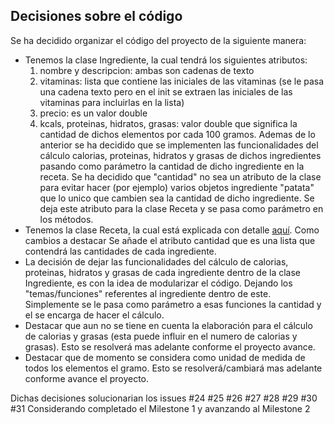 ## Decisiones sobre el código

Se ha decidido organizar el código del proyecto de la siguiente manera:
* Tenemos la clase Ingrediente, la cual tendrá los siguientes atributos: 
  1. nombre y descripcion: ambas son cadenas de texto 
  3. vitaminas: lista que contiene las iniciales de las vitaminas (se le pasa una cadena texto pero en el init se extraen las iniciales de las vitaminas para incluirlas en la lista)
  4. precio: es un valor double
  5. kcals, proteinas, hidratos, grasas: valor double que significa la cantidad de dichos elementos por cada 100 gramos.
  Ademas de lo anterior se ha decidido que se implementen las funcionalidades del cálculo calorias, proteinas, hidratos y grasas de dichos ingredientes
  pasando como parámetro la cantidad de dicho ingrediente en la receta. 
  Se ha decidido que "cantidad" no sea un atributo de la clase para evitar hacer (por ejemplo) varios objetos ingrediente "patata" que lo unico que cambien sea
  la cantidad de dicho ingrediente. Se deja este atributo para la clase Receta y se pasa como parámetro en los métodos.
* Tenemos la clase Receta, la cual está explicada con detalle [aquí](https://github.com/Pablont98/IV/blob/Objetivo-4/docs/InformacionReceta.md).
  Como cambios a destacar Se añade el atributo cantidad que es una lista que contendrá las cantidades de cada ingrediente.
* La decisión de dejar las funcionalidades del cálculo de calorias, proteinas, hidratos y grasas de cada ingrediente dentro de la clase Ingrediente, es con la 
  idea de modularizar el código. Dejando los "temas/funciones" referentes al ingrediente dentro de este. Simplemente se le pasa como parámetro a esas funciones
  la cantidad y el se encarga de hacer el cálculo.
* Destacar que aun no se tiene en cuenta la elaboración para el cálculo de calorias y grasas (esta puede influir en el numero de calorias y grasas). Esto se
  resolverá mas adelante conforme el proyecto avance.
* Destacar que de momento se considera como unidad de medida de todos los elementos el gramo. Esto se resolverá/cambiará mas adelante conforme avance el proyecto.

Dichas decisiones solucionarian los issues #24 #25 #26 #27 #28 #29 #30 #31 Considerando completado el Milestone 1 y avanzando al Milestone 2
